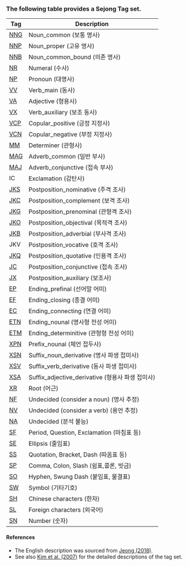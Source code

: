 ### The following table provides a Sejong Tag set. 

| Tag | Description |
|---|---|
| [NNG](./XPOS-des/1_NNG.md) | Noun_common (보통 명사) |
| [NNP](./XPOS-des/17_NNP.md) | Noun_proper (고유 명사) |
| [NNB](./XPOS-des/9_NNB.md) | Noun_common_bound (의존 명사) |
| [NR](./XPOS-des/31_NR.md)  | Numeral (수사) |
| [NP](./XPOS-des/18_NP.md)  | Pronoun (대명사) |
| [VV](./XPOS-des/2_VV.md)  | Verb_main (동사) |
| [VA](./XPOS-des/13_VA.md)  | Adjective (형용사) |
| [VX](./XPOS-des/15_VX.md)  | Verb_auxiliary (보조 동사) |
| [VCP](./XPOS-des/19_VCP.md) | Copular_positive (긍정 지정사) |
| [VCN](./XPOS-des/29_VCN.md) | Copular_negative (부정 지정사) |
| [MM](./XPOS-des/20_MM.md) | Determiner (관형사) |
| [MAG](./XPOS-des/11_MAG.md) | Adverb_common (일반 부사) |
| [MAJ](./XPOS-des/25_MAJ.md) | Adverb_conjunctive (접속 부사) |
| IC | Exclamation (감탄사) |
| [JKS](./XPOS-des/12_JKS.md) | Postposition_nominative (주격 조사) |
| [JKC](./XPOS-des/32_JKC.md) | Postposition_complement (보격 조사) |
| [JKG](./XPOS-des/22_JKG.md) | Postposition_prenominal (관형격 조사) |
| [JKO](./XPOS-des/10_JKO.md) | Postposition_objectival (목적격 조사) |
| [JKB](./XPOS-des/7_JKB.md) | Postposition_adverbial (부사격 조사) |
| JKV | Postposition_vocative (호격 조사) |
| [JKQ](./XPOS-des/33_JKQ.md) | Postposition_quotative (인용격 조사) |
| [JC](./XPOS-des/27_JC.md) | Postposition_conjunctive (접속 조사) |
| [JX](./XPOS-des/8_JX.md) | Postposition_auxiliary (보조사) |
| [EP](./XPOS-des/16_EP.md) | Ending_prefinal (선어말 어미) |
| [EF](./XPOS-des/4_EF.md) | Ending_closing (종결 어미) |
| [EC](./XPOS-des/3_EC.md) | Ending_connecting (연결 어미) |
| [ETN](./XPOS-des/26_ETN.md) | Ending_nounal (명사형 전성 어미) |
| [ETM](./XPOS-des/6_ETM.md) | Ending_determinitive (관형형 전성 어미) |
| [XPN](./XPOS-des/30_XPN.md) | Prefix_nounal (체언 접두사) |
| [XSN](./XPOS-des/21_XSN.md) | Suffix_noun_derivative (명사 파생 접미사) |
| [XSV](./XPOS-des/14_XSV.md) | Suffix_verb_derivative (동사 파생 접미사) |
| [XSA](./XPOS-des/24_XSA.md) | Suffix_adjective_derivative (형용사 파생 접미사) |
| [XR](./XPOS-des/28_XR.md) | Root (어근) |
| [NF](./XPOS-des/23_X_other.md) | Undecided (consider a noun) (명사 추정) |
| [NV](./XPOS-des/23_X_other.md) | Undecided (consider a verb) (용언 추정) |
| [NA](./XPOS-des/23_X_other.md) | Undecided (분석 불능) |
| [SF](./XPOS-des/5_SSS.md) | Period, Question, Exclamation (마침표 등) |
| [SE](./XPOS-des/5_SSS.md) | Ellipsis (줄임표) |
| [SS](./XPOS-des/5_SSS.md) | Quotation, Bracket, Dash (따옴표 등) |
| [SP](./XPOS-des/5_SSS.md) | Comma, Colon, Slash (쉼표,콜론, 빗금) |
| [SO](./XPOS-des/5_SSS.md) | Hyphen, Swung Dash (붙임표, 물결표) |
| [SW](./XPOS-des/5_SSS.md) | Symbol (기타기호) |
| [SH](./XPOS-des/5_SSS.md) | Chinese characters (한자) |
| [SL](./XPOS-des/5_SSS.md) | Foreign characters (외국어) |
| [SN](./XPOS-des/5_SSS.md) | Number (숫자) |

#### References

- The English description was sourced from [Jeong (2018)](http://dx.doi.org/10.3938/NPSM.68.636). 
- See also [Kim et al. (2007)](https://www.dbpia.co.kr/Journal/articleDetail?nodeId=NODE01065207) for the detailed descriptions of the tag set.
